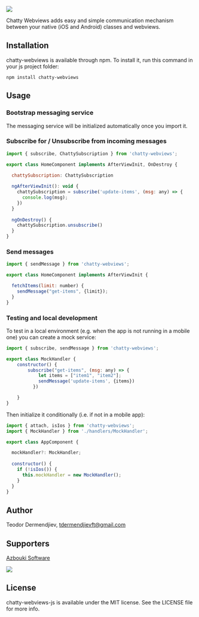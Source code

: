 ![](https://raw.githubusercontent.com/tdermendjiev/ChattyWebviews/main/assets/logo.png?token=GHSAT0AAAAAAB27RDB2OAYVTOSXSULIUEMWZAIRWCA)

Chatty Webviews adds easy and simple communication mechanism between your native (iOS and Android) classes and webviews. 

## Installation

chatty-webviews is available through npm. To install
it, run this command in your js project folder:

```shell
npm install chatty-webviews
```

## Usage 

### Bootstrap messaging service
The messaging service will be initialized automatically once you import it.

### Subscribe for / Unsubscribe from incoming messages

```js
import { subscribe, ChattySubscription } from 'chatty-webviews';

export class HomeComponent implements AfterViewInit, OnDestroy {
  
  chattySubscription: ChattySubscription

  ngAfterViewInit(): void {
    chattySubscription = subscribe('update-items', (msg: any) => {
      console.log(msg);
    })
  }
  
  ngOnDestroy() {
    chattySubscription.unsubscribe()
  }
}
```

### Send messages 


```js
import { sendMessage } from 'chatty-webviews';

export class HomeComponent implements AfterViewInit {

  fetchItems(limit: number) {
    sendMessage("get-items", {limit});
  }
}
```

### Testing and local development
To test in a local environment (e.g. when the app is not running in a mobile one) you can create a mock service:

```js
import { subscribe, sendMessage } from 'chatty-webviews';

export class MockHandler {
    constructor() {
        subscribe("get-items", (msg: any) => {
            let items = ["item1", "item2"];
            sendMessage('update-items', {items})
          })

    }
}
```

Then initialize it conditionally (i.e. if not in a mobile app):

```js
import { attach, isIos } from 'chatty-webviews';
import { MockHandler } from './handlers/MockHandler';

export class AppComponent {

  mockHandler?: MockHandler;
  
  constructor() {
    if (!isIos()) {
      this.mockHandler = new MockHandler();
    }
  }
}
```

## Author

Teodor Dermendjiev, tdermendjievft@gmail.com

## Supporters

[Azbouki Software](https://www.azbouki.com/)

![](https://www.azbouki.com/assets/img/azbouki-logo-dark.svg)

## License

chatty-webviews-js is available under the MIT license. See the LICENSE file for more info.






